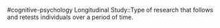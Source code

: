 #cognitive-psychology 
Longitudinal Study::Type of research that follows and retests individuals over a period of time.
<!--SR:!2024-04-15,6,250-->